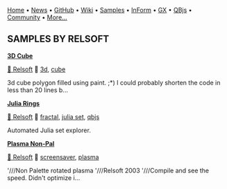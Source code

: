 [Home](https://qb64.com) • [News](../news.md) • [GitHub](https://github.com/QB64Official/qb64) • [Wiki](wiki.md) • [Samples](../samples.md) • [InForm](../inform.md) • [GX](../gx.md) • [QBjs](../qbjs.md) • [Community](../community.md) • [More...](../more.md)

## SAMPLES BY RELSOFT

**[3D Cube](3d-cube/index.md)**

[🐝 Relsoft](relsoft.md) 🔗 [3d](3d.md), [cube](cube.md)

3d cube polygon filled using paint. ;*) I could probably shorten the code in less than 20 lines b...

**[Julia Rings](julia-rings/index.md)**

[🐝 Relsoft](relsoft.md) 🔗 [fractal](fractal.md), [julia set](julia-set.md), [qbjs](qbjs.md)

Automated Julia set explorer.

**[Plasma Non-Pal](plasma-non-pal/index.md)**

[🐝 Relsoft](relsoft.md) 🔗 [screensaver](screensaver.md), [plasma](plasma.md)

'///Non Palette rotated plasma '///Relsoft 2003 '///Compile and see the speed.  Didn't optimize i...
